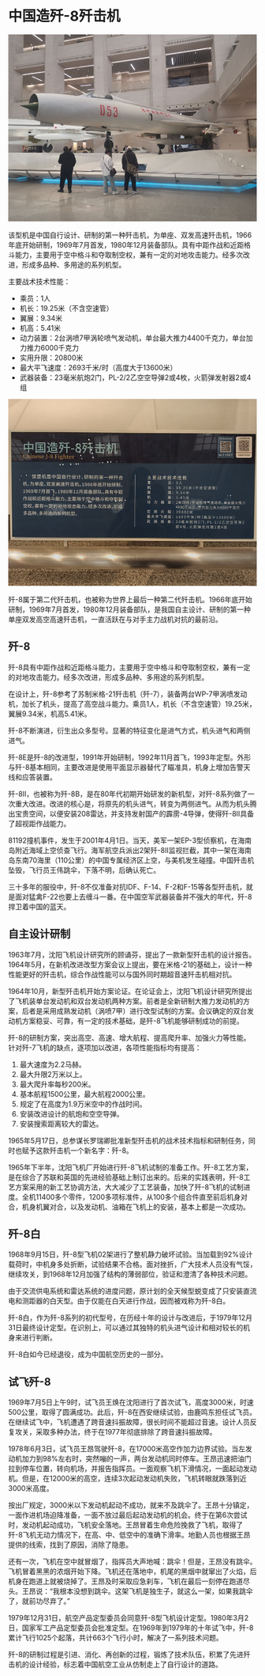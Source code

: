 # 中国造歼-8歼击机

![](./images/Chinese-J-8-Fighter-2.jpg)

该型机是中国自行设计、研制的第一种歼击机，为单座、双发高速歼击机，1966年底开始研制，1969年7月首发，1980年12月装备部队。具有中距作战和近距格斗能力，主要用于空中格斗和夺取制空权，兼有一定的对地攻击能力。经多次改进，形成多品种、多用途的系列机型。

主要战术技术性能：

- 乘员：1人
- 机长：19.25米（不含空速管）
- 翼展：9.34米
- 机高：5.41米
- 动力装置：2台涡喷7甲涡轮喷气发动机，单台最大推力4400千克力，单台加力推力6000千克力
- 实用升限：20800米
- 最大平飞速度：2693千米/时（高度大于13600米）
- 武器装备：23毫米航炮2门，PL-2/2乙空空导弹2或4枚，火箭弹发射器2或4组

![](./images/Chinese-J-8-Fighter-1.jpg)

歼-8属于第二代歼击机，也被称为世界上最后一种第二代歼击机。1966年底开始研制，1969年7月首发，1980年12月装备部队，是我国自主设计、研制的第一种单座双发高空高速歼击机，一直活跃在与对手主力战机对抗的最前沿。

## 歼-8

歼-8具有中距作战和近距格斗能力，主要用于空中格斗和夺取制空权，兼有一定的对地攻击能力。经多次改进，形成多品种、多用途的系列机型。

在设计上，歼-8参考了苏制米格-21歼击机（歼-7），装备两台WP-7甲涡喷发动机，加长了机头，提高了高空战斗能力。乘员1人，机长（不含空速管）19.25米，翼展9.34米，机高5.41米。

歼-8不断演进，衍生出众多型号。显著的特征变化是进气方式，机头进气和两侧进气。

歼-8E是歼-8的改进型，1991年开始研制，1992年11月首飞，1993年定型。外形与歼-8基本相同，主要改进是使用平面显示器替代了瞄准具，机身上增加告警天线和应答装置。

歼-8II，也被称为歼-8B，是在80年代初期开始研发的新机型，对歼-8系列做了一次重大改进。改进的核心是，将原先的机头进气，转变为两侧进气。从而为机头腾出宝贵空间，以便安装208雷达，并支持发射国产的霹雳-4导弹，使得歼-8II具备了超视距作战能力。

81192撞机事件，发生于2001年4月1日。当天，美军一架EP-3型侦察机，在海南岛附近海域上空侦查飞行。海军航空兵派出2架歼-8II监视拦截，其中一架在海南岛东南70海里（110公里）的中国专属经济区上空，与美机发生碰撞。中国歼击机坠毁，飞行员王伟跳伞，下落不明，后确认死亡。

三十多年的服役中，歼-8不仅准备对抗ⅠDF、F-14、F-2和F-15等各型歼击机，就是面对猛禽F-22也要上去缠斗一番。在中国空军武器装备并不强大的年代，歼-8捍卫着中国的蓝天。

## 自主设计研制

1963年7月，沈阳飞机设计研究所的顾诵芬，提出了一款新型歼击机的设计报告。1964年5月，在新机改进改型方案会议上提出，要在米格-21的基础上，设计一种性能更好的歼击机，综合作战性能可以与国外同时期超音速歼击机相对抗。

1964年10月，新型歼击机开始方案论证。在论证会上，沈阳飞机设计研究所提出了飞机装单台发动机和双台发动机两种方案。前者是全新研制大推力发动机的方案，后者是采用成熟发动机（涡喷7甲）进行改型试制的方案。会议确定的双台发动机方案稳妥、可靠，有一定的技术基础，是歼-8飞机能够研制成功的前提。

歼-8的研制方案，突出高空、高速、增大航程、提高爬升率、加强火力等性能。针对歼-7飞机的缺点，逐项加以改进，各项性能指标均有提高：

1. 最大速度为2.2马赫。
2. 最大升限2万米以上。
3. 最大爬升率每秒200米。
4. 基本航程1500公里，最大航程2000公里。
5. 规定了在高度为1.9万米空中的作战时间。
6. 安装改进设计的航炮和空空导弹。
7. 安装搜索距离较大的雷达。

1965年5月17日，总参谋长罗瑞卿批准新型歼击机的战术技术指标和研制任务，同时也赋予这款歼击机一个新名字：歼-8。

1965年下半年，沈阳飞机厂开始进行歼-8飞机试制的准备工作。歼-8工艺方案，是在综合了苏联和英国的先进经验基础上制订出来的。后来的实践表明，歼-8工艺方案采用的新工艺协调方法，大大减少了工艺装备，加快了歼-8飞机的试制进度。全机11400多个零件，1200多项标准件，从100多个组合件直至前后机身对合，机身机翼对合，以及发动机、油箱在飞机上的安装，基本上都是一次成功。

## 歼-8白

1968年9月15日，歼-8型飞机02架进行了整机静力破坏试验。当加载到92%设计载荷时，中机身多处折断，试验结果不合格。面对挫折，广大技术人员没有气馁，继续攻关，到1968年12月加强了结构的薄弱部位，验证和澄清了各种技术问题。

由于交流供电系统和雷达系统的进度问题，原计划的全天候型蜕变成了只安装直流电和测距器的白天型。由于仅能在白天进行作战，因而被戏称为歼-8白。

歼-8白，作为歼-8系列的初代型号，在历经十年的设计与改进后，于1979年12月31日最终设计定型。在识别上，可以通过其独特的机头进气设计和相对较长的机身来进行判断。

歼-8白如今已经退役，成为中国航空历史的一部分。

## 试飞歼-8

1969年7月5日上午9时，试飞员王焕在沈阳进行了首次试飞，高度3000米，时速500公里，取得了圆满成功。此后，歼-8在西安继续试验，由鹿鸣东担任试飞员。在继续试飞中，飞机遭遇了跨音速抖振故障，很长时间不能超过音速。设计人员反复攻关，采取多种办法，终于在1977年彻底排除了跨音速抖振故障。

1978年6月3日，试飞员王昂驾驶歼-8，在17000米高空作加力边界试验。当左发动机加力到98%左右时，突然嘣的一声，两台发动机同时停车。王昂迅速把油门拉到停车位置，转向机场，并报告指挥员。一面观察飞机下滑情况，一面起动发动机。但是，在12000米的高空，连续3次起动发动机失败，飞机转眼就跌落到近3000米高度。

按出厂规定，3000米以下发动机起动不成功，就来不及跳伞了。王昂十分镇定，一面作进机场迫降准备，一面不放过最后起动发动机的机会。终于在第6次尝试时，发动机起动成功，飞机安全落地。王昂冒着生命危险挽救了飞机，取得了歼-8飞机无动力情况下，在高、中、低空中的准确下滑率。地勤人员也根据王昂提供的线索，找到了原因，消除了隐患。

还有一次，飞机在空中就冒烟了，指挥员大声地喊：跳伞！但是，王昂没有跳伞。飞机冒着黑黑的浓烟开始下降。飞机还在落地中，机尾的黑烟中就窜出了火焰，后机身在跑道上就被烧掉了。王昂及时采取应急刹车，飞机在最后一刻停在跑道尽头。王昂说：“我根本没想到跳伞。这架飞机是独生子，就这么一架，如果我跳伞了，就前功尽弃了。”

1979年12月31日，航空产品定型委员会同意歼-8型飞机设计定型。1980年3月2日，国家军工产品定型委员会批准定型。在1969年到1979年的十年试飞中，歼-8累计飞行1025个起落，共计663个飞行小时，解决了一系列技术问题。

歼-8的研制过程是引进、消化、再创新的过程，锻炼了技术队伍，积累了先进歼击机的设计经验，标志着中国航空工业从仿制走上了自行设计的道路。